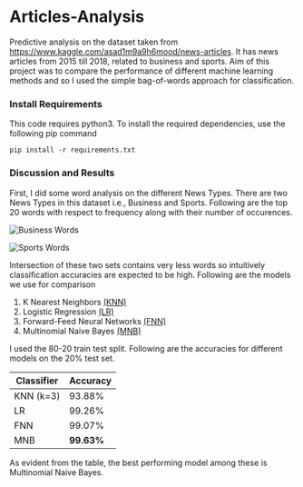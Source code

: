 # Articles-Analysis
Predictive analysis on the dataset taken from https://www.kaggle.com/asad1m9a9h6mood/news-articles. It has news articles from 2015 till 2018, related to business and sports.
Aim of this project was to compare the performance of different machine learning methods and so I used the simple bag-of-words approach for classification. 

### Install Requirements
This code requires python3. To install the required dependencies, use the following pip command

```pip install -r requirements.txt```

### Discussion and Results
First, I did some word analysis on the different News Types. There are two News Types in this dataset i.e., Business and Sports. Following are the top 20 words with respect to frequency along with their number of occurences.

![Business Words](business_words.jpg) 

![Sports Words](sports_words.jpg) 

Intersection of these two sets contains very less words so intuitively classification accuracies are expected to be high.
Following are the models we use for comparison 
1) K Nearest Neighbors [(KNN)](https://scikit-learn.org/stable/modules/generated/sklearn.neighbors.KNeighborsClassifier.html)
2) Logistic Regression [(LR)](https://scikit-learn.org/stable/modules/generated/sklearn.linear_model.LogisticRegression.html)
3) Forward-Feed Neural Networks [(FNN)](https://scikit-learn.org/stable/modules/neural_networks_supervised.html)
4) Multinomial Naive Bayes [(MNB)](https://scikit-learn.org/stable/modules/generated/sklearn.naive_bayes.MultinomialNB.html)

I used the 80-20 train test split. Following are the accuracies for different models on the 20% test set.

| Classifier | Accuracy  |
|------------|---------- |
| KNN (k=3)  | 93.88%    |
| LR         | 99.26%    |
| FNN        | 99.07%    |
| MNB        | **99.63%**|

As evident from the table, the best performing model among these is Multinomial Naive Bayes.